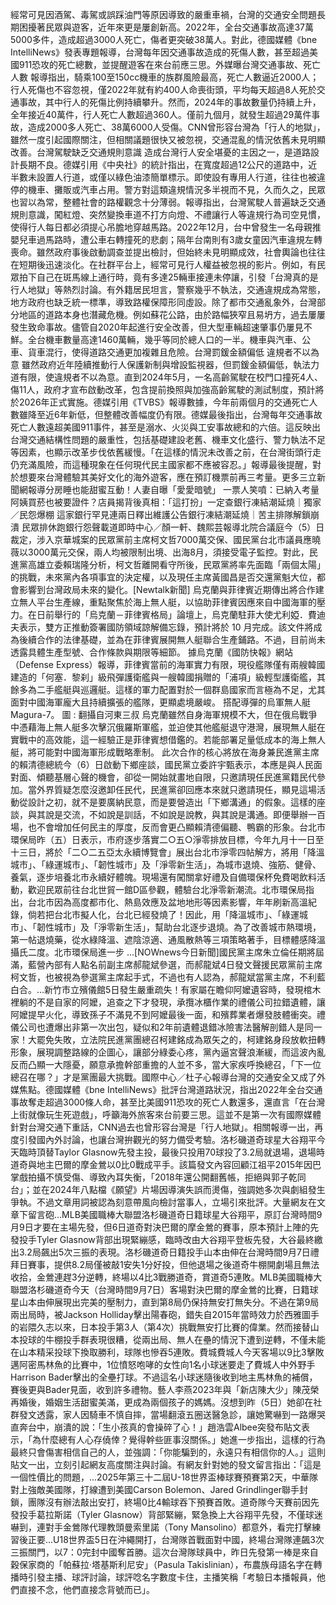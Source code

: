 經常可見因酒駕、毒駕或誤踩油門等原因導致的嚴重車禍，台灣的交通安全問題長期困擾著民眾與遊客，近年來更是屢創新高。2022年，全台交通事故高達37萬5000多件，造成超過3000人死亡，傷者更突破38萬人。對此，德國媒體《bne IntelliNews》發表專題報導，台灣每年因交通事故造成的死傷人數，甚至超過美國911恐攻的死亡總數，並提醒遊客在來台前應三思。外媒曝台灣交通事故、死亡人數  報導指出，騎乘100至150cc機車的族群風險最高，死亡人數逼近2000人；行人死傷也不容忽視，僅2022年就有約400人命喪街頭，平均每天超過8人死於交通事故，其中行人的死傷比例持續攀升。然而，2024年的事故數量仍持續上升，全年接近40萬件，行人死亡人數超過360人。僅前九個月，就發生超過29萬件事故，造成2000多人死亡、38萬6000人受傷。CNN曾形容台灣為「行人的地獄」，雖然一度引起國際關注，但相關議題很快又被忽視，交通混亂的情況依舊未見明顯改善。台灣駕駛缺乏交通規則意識  造成台灣行人安全堪憂的主因之一，是道路設計長期不良。德媒引用《中央社》的統計指出，在寬度超過12公尺的道路中，近半數未設置人行道，或僅以綠色油漆簡單標示。即使設有專用人行道，往往也被違停的機車、攤販或汽車占用。警方對這類違規情況多半視而不見，久而久之，民眾也習以為常，整體社會的路權觀念十分薄弱。報導指出，台灣駕駛人普遍缺乏交通規則意識，闖紅燈、突然變換車道不打方向燈、不禮讓行人等違規行為司空見慣，使得行人每日都必須提心吊膽地穿越馬路。2022年12月，台中曾發生一名母親推嬰兒車過馬路時，遭公車右轉撞死的悲劇；隔年台南則有3歲女童因汽車違規左轉喪命。雖然政府事後啟動調查並提出檢討，但始終未見明顯成效，社會輿論也往往在短期後迅速淡化。在社群平台上，經常可見行人權益被忽視的影片。例如，有民眾拍下自己在斑馬線上通行時，竟有多達25輛車接連未停讓，引發「台灣真的是行人地獄」等熱烈討論。有外籍居民坦言，警察幾乎不執法，交通違規成為常態，地方政府也缺乏統一標準，導致路權保障形同虛設。除了都市交通亂象外，台灣部分地區的道路本身也潛藏危機。例如蘇花公路，由於路幅狹窄且易坍方，過去屢屢發生致命事故。儘管自2020年起進行安全改善，但大型車輛超速肇事仍屢見不鮮。全台機車數量高達1460萬輛，幾乎等同於總人口的一半。機車與汽車、公車、貨車混行，使得道路交通更加複雜且危險。台灣罰鍰金額偏低 違規者不以為意  雖然政府近年陸續推動行人保護新制與增設監視器，但罰鍰金額偏低，執法力道有限，使違規者不以為意。直到2024年5月，一名高齡駕駛在校門口撞死4人、傷11人，政府才宣布啟動改革，包含提前換照與加強高齡駕駛的測試制度，預計將於2026年正式實施。德媒引用《TVBS》報導數據，今年前兩個月的交通死亡人數雖降至近6年新低，但整體改善幅度仍有限。德媒最後指出，台灣每年交通事故死亡人數遠超美國911事件，甚至是溺水、火災與工安事故總和的六倍。這反映出台灣交通結構性問題的嚴重性，包括基礎建設老舊、機車文化盛行、警力執法不足等因素，也顯示改革步伐依舊緩慢。「在這樣的情況未改善之前，在台灣街頭行走仍充滿風險，而這種現象在任何現代民主國家都不應被容忍。」報導最後提醒，對於想要來台灣體驗其美好文化的海外遊客，應在預訂機票前再三考量。更多三立新聞網報導分房睡也能甜蜜互動！人妻自曝「愛愛暗號」 一票人笑噴：已納入考量阿姨買菸也被要證件？店員揭背後真相：「這打扮」一定查銀行凍結潮延燒｜獨家／民怨爆棚 這家銀行罕見連兩日釋出維護公告銀行凍結潮延燒｜苦主排隊解鎖崩潰 民眾排休跑銀行怨聲載道即時中心／顏一軒、魏熙芸報導北院合議庭今（5）日裁定，涉入京華城案的民眾黨前主席柯文哲7000萬交保、國民黨台北巿議員應曉薇以3000萬元交保，兩人均被限制出境、出海8月，須接受電子監控。對此，民進黨高雄立委賴瑞隆分析，柯文哲離開看守所後，民眾黨將率先面臨「兩個太陽」的挑戰，未來黨內各項事宜的決定權，以及現任主席黃國昌是否交還黨魁大位，都會影響到台灣政局未來的變化。[Newtalk新聞] 烏克蘭與菲律賓近期傳出將合作建立無人平台生產線，重點聚焦於海上無人艇，以協助菲律賓因應來自中國海軍的壓力。在日前舉行的「烏克蘭－菲律賓格局」論壇上，烏克蘭駐菲大使尤利婭．費迪夫表示，雙方正推動簽署國防領域諒解備忘錄，預計將於 10 月完成。該文件將成為後續合作的法律基礎，並為在菲律賓展開無人艇聯合生產鋪路。不過，目前尚未透露具體生產型號、合作條款與期限等細節。 據烏克蘭《國防快報》網站（Defense Express）報導，菲律賓當前的海軍實力有限，現役艦隊僅有兩艘韓國建造的「何塞．黎刹」級飛彈護衛艦與一艘韓國捐贈的「浦項」級輕型護衛艦，其餘多為二手艦艇與巡邏艇。這樣的軍力配置對於一個群島國家而言極為不足，尤其面對中國海軍龐大且持續擴張的艦隊，更顯處境嚴峻。 搭配導彈的烏軍無人艇 Magura-7。 圖 : 翻攝自河東三叔 烏克蘭雖然自身海軍規模不大，但在俄烏戰爭中憑藉海上無人艇多次擊沉俄羅斯軍艦，並迫使其他艦艇退守港灣，展現無人艇在實戰中的高效能，這一經驗正是菲律賓想借鑑的。若能部署足量低成本的海上無人艇，將可能對中國海軍形成戰略牽制。 此次合作的核心將放在海身兼民進黨主席的賴清德總統今（6）日啟動下鄉座談，國民黨立委許宇甄表示，本應是與人民面對面、傾聽基層心聲的機會，卻從一開始就畫地自限，只邀請現任民進黨籍民代參加。當外界質疑怎麼沒邀卸任民代，民進黨卻回應本來就只邀請現任，顯見這場活動從設計之初，就不是要廣納民意，而是要營造出「下鄉溝通」的假象。這樣的座談，與其說是交流，不如說是訓話，不如說是說教，與其說是溝通。即便舉辦一百場，也不會增加任何民主的厚度，反而會更凸顯賴清德偏聽、鴨霸的形象。台北市環保局昨（五）日表示，市府逐步落實二○五○淨零排放目標，今年九月十一日至十三日，將於「二○二五亞太永續博覽會」展出台北市淨零四帖解方，將用「降溫城市」、「綠運城市」、「韌性城市」及「淨零新生活」，為城市退燒、強筋、健骨、養氣，逐步培養北市永續好體魄。現場還有闖關拿好禮及自備環保杯免費喝飲料活動，歡迎民眾前往台北世貿一館D區參觀，體驗台北淨零新潮流。北市環保局指出，台北市因為高度都市化、熱島效應及盆地地形等因素影響，年年刷新高溫紀錄，倘若把台北市擬人化，台北已經發燒了！因此，用「降溫城市」、「綠運城市」、「韌性城市」及「淨零新生活」，幫助台北逐步退燒。為了改善城市熱環境，第一帖退燒藥，從水綠降溫、遮陰涼適、通風散熱等三項策略著手，目標體感降溫攝氏二度。北市環保局進一步 ...[NOWnews今日新聞]國民黨主席朱立倫任期將屆滿，藍營內部有人點名前副主席郝龍斌參選，而郝龍斌4日發文聲援民眾黨前主席柯文哲，也被視為參選黨主席起手式，不過也有人認為，郝龍斌當黨主席，不利藍白合。...新竹市立殯儀館5日發生嚴重疏失！有家屬在瞻仰阿嬤遺容時，發現棺木裡躺的不是自家的阿嬤，追查之下才發現，承攬冰櫃作業的禮儀公司拉錯遺體，讓阿嬤提早火化，導致孫子不滿見不到阿嬤最後一面，和殯葬業者爆發肢體衝突。禮儀公司也遭爆出非第一次出包，疑似和2年前遺體退錯冰險害法醫解剖錯人是同一家！大罷免失敗，立法院民進黨團總召柯建銘成為眾矢之的，柯建銘身段放軟扭轉形象，展現調整路線的企圖心，讓部分綠委心疼，黨內逼宮聲浪漸緩，而這波內亂反而凸顯一大隱憂，願意承擔幹部重擔的人並不多，當大家疾呼換總召，「下一位總召在哪？」才是黨團最大挑戰。國際中心／杜子心報導台灣的交通安全又成了外媒焦點。德國媒體《bne IntelliNews》批評台灣道路狀況，指出2022年全台交通事故奪走超過3000條人命，甚至比美國911恐攻的死亡人數還多，還直言「在台灣上街就像玩生死遊戲」，呼籲海外旅客來台前要三思。這並不是第一次有國際媒體針對台灣交通下重話，CNN過去也曾形容台灣是「行人地獄」。相關報導一出，再度引發國內外討論，也讓台灣拚觀光的努力備受考驗。洛杉磯道奇球星大谷翔平今天臨時頂替Taylor Glasnow先發主投，最後只投用70球投了3.2局就退場，退場時道奇與地主巴爾的摩金鶯以0比0戰成平手。該篇發文內容回顧江祖平2015年因巴掌戲拍攝不慎受傷、導致內耳失衡，「2018年還公開翻舊帳，拒絕與郭子乾同台」；並在2024年八點檔《願望》片場因導演失誤而燙傷，強調她多次與劇組發生爭執。不過文章用詞被認為刻意帶風向檢討當事人，立場引來批評。大量網友在文章下留言砲...MLB美國職棒大聯盟洛杉磯道奇日籍球星大谷翔平，原訂台灣時間9月9日才要在主場先發，但6日道奇對決巴爾的摩金鶯的賽事，原本預計上陣的先發投手Tyler Glasnow背部出現緊繃感，臨時改由大谷翔平登板先發，大谷最終繳出3.2局飆出5次三振的表現。洛杉磯道奇日籍投手山本由伸在台灣時間9月7日禮拜日賽事，提供8.2局僅被敲1安失1分好投，但他退場之後道奇牛棚開劇場且無法收拾，金鶯連趕3分逆轉，終場以4比3戰勝道奇，賞道奇5連敗。MLB美國職棒大聯盟洛杉磯道奇今天（台灣時間9月7日）客場對決巴爾的摩金鶯的比賽，日籍球星山本由伸展現出完美的壓制力，直到第8局仍保持無安打無失分。不過在第9局兩出局時，被Jackson Holliday擊出陽春砲，錯失自2015年當時效力於西雅圖手的岩隈久志以來，日本投手第3人（第4次）挑戰無安打比賽的偉業。然而接替山本投球的牛棚投手群表現很糟，從兩出局、無人在壘的情況下遭到逆轉，不僅未能在山本精采投球下換取勝利，球隊也慘吞5連敗。費城費城人今天客場以9比3擊敗邁阿密馬林魚的比賽中，1位憤怒咆哮的女性向1名小球迷要走了費城人中外野手Harrison Bader擊出的全壘打球。不過這名小球迷隨後收到地主馬林魚的補償，賽後更與Bader見面，收到許多禮物。藝人李燕2023年與「新店陳大少」陳茂榮再婚後，婚姻生活甜蜜美滿，更成為兩個孩子的媽媽。沒想到昨（5日）她卻在社群發文透露，家人因騎車不慎自摔，當場翻滾五圈送醫急診，讓她驚嚇到一路爆哭直奔台中，崩潰的說：「生小孩真的會操碎了心！」趙浩雲Albee突發布貼文表示，「為什麼總有人心存僥倖？覺得幹些匪事沒關係。」她進一步指出，這樣的行為最終只會傷害相信自己的人，並強調：「你能騙到的，永遠只有相信你的人。」這則貼文一出，立刻引起網友高度關注與討論。有網友針對她的發文留言指出：「這是一個性價比的問題，...2025年第三十二屆U-18世界盃棒球賽預賽第2天，中華隊對上強敵美國隊，打線遭到美國Carson Bolemon、Jared Grindlinger聯手封鎖，團隊沒有辦法敲出安打，終場0比4輸球吞下預賽首敗。道奇隊今天賽前因先發投手葛拉斯諾（Tyler Glasnow）背部緊繃，緊急換上大谷翔平先發，不僅球迷嚇到，連對手金鶯隊代理教頭曼索里諾（Tony Mansolino）都意外，看完打擊練習後正要...U18世界盃5日在沖繩開打，台灣隊首戰面對中國，終場台灣隊連飆3次三振關門，以7：0完封中國奪首勝。這次台灣隊球員中，昨日先發第一棒是來自穀保家商的「帕蘇拉‧塔基斯利尼安」（Pasula Takislinian），布農族母語名字在轉播時引發主播、球評討論，球評唸名字數度卡住，主播笑稱「考驗日本播報員，他們直接不念，他們直接念背號而已」。